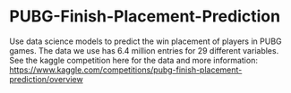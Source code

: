# PUBG-Finish-Placement-Prediction
Use data science models to predict the win placement of players in PUBG games. The data we use has 6.4 million entries for 29 different variables. See the kaggle competition here for the data and more information: https://www.kaggle.com/competitions/pubg-finish-placement-prediction/overview
